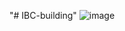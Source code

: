 "# IBC-building" 
![image](https://github.com/plewtdas/IBC/assets/108628842/cfbd5423-711c-41c1-8616-10001267dcc2)
